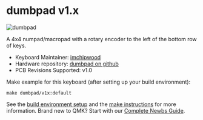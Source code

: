 # dumbpad v1.x

![dumbpad](https://i.imgur.com/ND03FiFl.png)

A 4x4 numpad/macropad with a rotary encoder to the left of the bottom row of keys.

* Keyboard Maintainer: [imchipwood](https://github.com/imchipwood)
* Hardware repository: [dumbpad on github](https://github.com/imchipwood/dumbpad)
* PCB Revisions Supported: v1.0

Make example for this keyboard (after setting up your build environment):

    make dumbpad/v1x:default

See the [build environment setup](https://docs.qmk.fm/#/getting_started_build_tools) and the [make instructions](https://docs.qmk.fm/#/getting_started_make_guide) for more information. Brand new to QMK? Start with our [Complete Newbs Guide](https://docs.qmk.fm/#/newbs).
